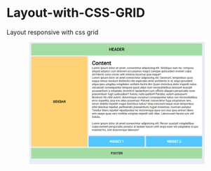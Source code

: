 # Layout-with-CSS-GRID
Layout responsive with css grid

<p align="center"><img src="https://raw.githubusercontent.com/clipmarcos/Layout-with-CSS-GRID/master/layout.png" width="400"></p>


